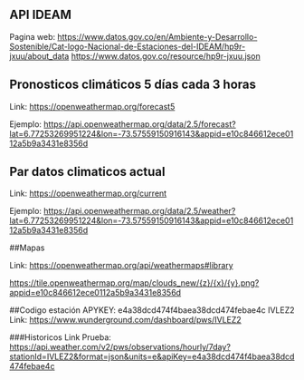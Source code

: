 ## API IDEAM

Pagina web: https://www.datos.gov.co/en/Ambiente-y-Desarrollo-Sostenible/Cat-logo-Nacional-de-Estaciones-del-IDEAM/hp9r-jxuu/about_data
https://www.datos.gov.co/resource/hp9r-jxuu.json


## Pronosticos climáticos 5 días cada 3 horas

Link: https://openweathermap.org/forecast5

Ejemplo: https://api.openweathermap.org/data/2.5/forecast?lat=6.77253269951224&lon=-73.57559150916143&appid=e10c846612ece0112a5b9a3431e8356d

## Par datos climaticos actual

Link: https://openweathermap.org/current

Ejemplo: https://api.openweathermap.org/data/2.5/weather?lat=6.77253269951224&lon=-73.57559150916143&appid=e10c846612ece0112a5b9a3431e8356d


##Mapas

Link: https://openweathermap.org/api/weathermaps#library

https://tile.openweathermap.org/map/clouds_new/{z}/{x}/{y}.png?appid=e10c846612ece0112a5b9a3431e8356d


##Codigo estación
APYKEY: e4a38dcd474f4baea38dcd474febae4c
IVLEZ2
Link: https://www.wunderground.com/dashboard/pws/IVLEZ2

###Historicos
Link Prueba: https://api.weather.com/v2/pws/observations/hourly/7day?stationId=IVLEZ2&format=json&units=e&apiKey=e4a38dcd474f4baea38dcd474febae4c
